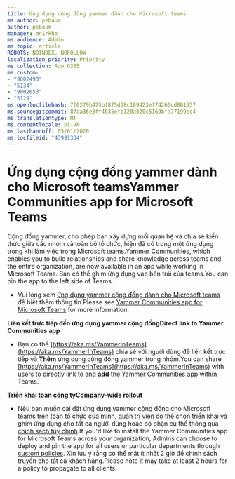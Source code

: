 ```yaml
---
title: Ứng dụng cộng đồng yammer dành cho Microsoft teams
ms.author: pebaum
author: pebaum
manager: mnirkhe
ms.audience: Admin
ms.topic: article
ROBOTS: NOINDEX, NOFOLLOW
localization_priority: Priority
ms.collection: Adm_O365
ms.custom:
- "9002493"
- "5134"
- "9002653"
- "5129"
ms.openlocfilehash: 7f0279b475bf875d38c189423ef74260cd801557
ms.sourcegitcommit: 87aa36e3ff4835efb120a320c5169bfa77199ec4
ms.translationtype: MT
ms.contentlocale: vi-VN
ms.lasthandoff: 05/01/2020
ms.locfileid: "43991334"
---
```

# <a name="yammer-communities-app-for-microsoft-teams"></a><span data-ttu-id="7963a-102">Ứng dụng cộng đồng yammer dành cho Microsoft teams</span><span class="sxs-lookup"><span data-stu-id="7963a-102">Yammer Communities app for Microsoft Teams</span></span>

<span data-ttu-id="7963a-103">Cộng đồng yammer, cho phép bạn xây dựng mối quan hệ và chia sẻ kiến thức giữa các nhóm và toàn bộ tổ chức, hiện đã có trong một ứng dụng trong khi làm việc trong Microsoft teams.</span><span class="sxs-lookup"><span data-stu-id="7963a-103">Yammer Communities, which enables you to build relationships and share knowledge across teams and the entire organization, are now available in an app while working in Microsoft Teams.</span></span> <span data-ttu-id="7963a-104">Bạn có thể ghim ứng dụng vào bên trái của teams.</span><span class="sxs-lookup"><span data-stu-id="7963a-104">You can pin the app to the left side of Teams.</span></span> 

- <span data-ttu-id="7963a-105">Vui lòng xem [ứng dụng yammer cộng đồng dành cho Microsoft teams](https://go.microsoft.com/fwlink/?linkid=2127757&clcid=0x409) để biết thêm thông tin.</span><span class="sxs-lookup"><span data-stu-id="7963a-105">Please see [Yammer Communities app for Microsoft Teams](https://go.microsoft.com/fwlink/?linkid=2127757&clcid=0x409) for more information.</span></span>

<span data-ttu-id="7963a-106">**Liên kết trực tiếp đến ứng dụng yammer cộng đồng**</span><span class="sxs-lookup"><span data-stu-id="7963a-106">**Direct link to Yammer Communities app**</span></span>

- <span data-ttu-id="7963a-107">Bạn có thể [https://aka.ms/YammerInTeams](https://aka.ms/YammerInTeams) chia sẻ với người dùng để liên kết trực tiếp và **Thêm** ứng dụng cộng đồng yammer trong nhóm.</span><span class="sxs-lookup"><span data-stu-id="7963a-107">You can share [https://aka.ms/YammerInTeams](https://aka.ms/YammerInTeams) with users to directly link to and **add** the Yammer Communities app within Teams.</span></span>

<span data-ttu-id="7963a-108">**Triển khai toàn công ty**</span><span class="sxs-lookup"><span data-stu-id="7963a-108">**Company-wide rollout**</span></span>

- <span data-ttu-id="7963a-109">Nếu bạn muốn cài đặt ứng dụng yammer cộng đồng cho Microsoft teams trên toàn tổ chức của mình, quản trị viên có thể chọn triển khai và ghim ứng dụng cho tất cả người dùng hoặc bộ phận cụ thể thông qua [chính sách tùy chỉnh](https://docs.microsoft.com/microsoftteams/manage-apps).</span><span class="sxs-lookup"><span data-stu-id="7963a-109">If you'd like to install the Yammer Communities app for Microsoft Teams across your organization, Admins can choose to deploy and pin the app for all users or particular departments through [custom policies](https://docs.microsoft.com/microsoftteams/manage-apps).</span></span> <span data-ttu-id="7963a-110">Xin lưu ý rằng có thể mất ít nhất 2 giờ để chính sách truyền cho tất cả khách hàng.</span><span class="sxs-lookup"><span data-stu-id="7963a-110">Please note it may take at least 2 hours for a policy to propagate to all clients.</span></span>
